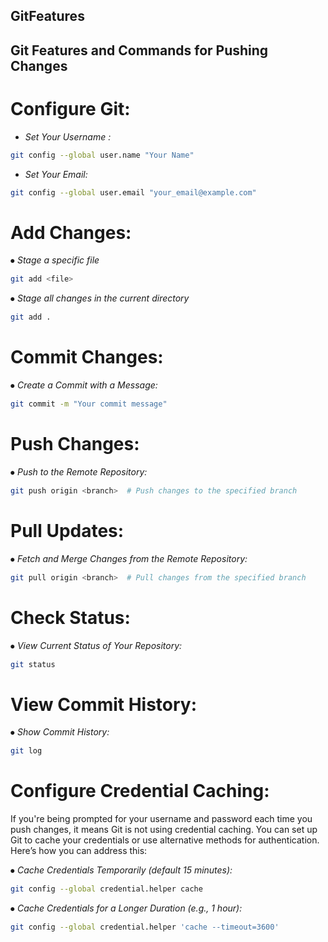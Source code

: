 ## GitFeatures

## Git Features and Commands for Pushing Changes

# **Configure Git:**

- *Set Your Username :*
```sh
git config --global user.name "Your Name"
```

- *Set Your Email:*
```sh
git config --global user.email "your_email@example.com"
```


# **Add Changes:**

⦁ *Stage a specific file*
```sh
git add <file>
```

⦁ *Stage all changes in the current directory*
```sh
git add .
```

# **Commit Changes:**
⦁ *Create a Commit with a Message:*
```sh
git commit -m "Your commit message"
```

# **Push Changes:**
⦁ *Push to the Remote Repository:*
```sh
git push origin <branch>  # Push changes to the specified branch
```

# **Pull Updates:**
⦁ *Fetch and Merge Changes from the Remote Repository:*
```sh
git pull origin <branch>  # Pull changes from the specified branch
```

# **Check Status:**
⦁ *View Current Status of Your Repository:*
```sh
git status
```

# **View Commit History:**
⦁ *Show Commit History:*
```sh
git log
```

# **Configure Credential Caching:**

If you're being prompted for your username and password each time you push changes, it means Git is not using credential caching. You can set up Git to cache your credentials or use alternative methods for authentication. Here’s how you can address this:

⦁ *Cache Credentials Temporarily (default 15 minutes):*
```sh
git config --global credential.helper cache
```
⦁ *Cache Credentials for a Longer Duration (e.g., 1 hour):*
```sh
git config --global credential.helper 'cache --timeout=3600'
```
